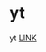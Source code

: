 # yt
yt
<a href="https://htmlpreview.github.io/?https://github.com/Goliat19888/yt/blob/main/index.html">LINK</a>
